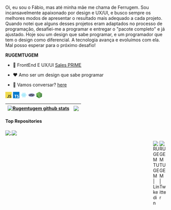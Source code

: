 Oi, eu sou o Fábio, mas até minha mãe me chama de Ferrugem.
Sou incansavelmente apaixonado por design e UX/UI, e busco sempre os melhores modos de apresentar o resultado mais adequado a cada projeto.
Quando notei que alguns desses projetos eram adaptados no processo de programação, desafiei-me a programar e entregar o "pacote completo" e já ajustado.
Hoje sou um design que sabe programar, e um programador que tem o design como diferencial.
A tecnologia avança e evoluímos com ela. 
Mal posso esperar para o próximo desafio!

**RUGEMTUGEM**

- 💼 FrontEnd E UX/UI [Sales PRIME](http://salesprime.com.br/)

- ❤️ Amo ser um design que sabe programar

- 💬 Vamos conversar? [here](https://github.com/rugemtugem/rugemtugem/issues)

<code><img height="20" alt="javascript" src="https://raw.githubusercontent.com/github/explore/80688e429a7d4ef2fca1e82350fe8e3517d3494d/topics/javascript/javascript.png"></code>
<code><img height="20" alt="typescript" src="https://raw.githubusercontent.com/github/explore/80688e429a7d4ef2fca1e82350fe8e3517d3494d/topics/typescript/typescript.png"></code>
<code><img height="20" alt="react" src="https://raw.githubusercontent.com/github/explore/80688e429a7d4ef2fca1e82350fe8e3517d3494d/topics/react/react.png"></code>
<code><img height="20" alt="graphql" src="https://raw.githubusercontent.com/github/explore/5c058a388828bb5fde0bcafd4bc867b5bb3f26f3/topics/php/php.png"></code>
<code><img height="20" alt="nodejs" src="https://raw.githubusercontent.com/github/explore/80688e429a7d4ef2fca1e82350fe8e3517d3494d/topics/nodejs/nodejs.png"></code>    


| <a href="https://github.com/rugemtugem/github-readme-stats"><img align="center" src="https://github-readme-stats.vercel.app/api?username=rugemtugem&show_icons=true&include_all_commits=true&theme=buefy&hide_border=true" alt="Rugemtugem github stats" /></a> | <a href="https://github.com/rugemtugem/github-readme-stats"><img align="center" src="https://github-readme-stats.vercel.app/api/top-langs/?username=rugemtugem&layout=compact&theme=buefy&hide_border=true" /></a> |
| ------------- | ------------- |

#### Top Repositories


<a href="https://github.com/rugemtugem/github-readme-stats">
  <img align="center" src="https://github-readme-stats.vercel.app/api/pin/?username=rugemtugem&repo=github-readme-stats&theme=buefy" />
</a>
<a href="https://github.com/rugemtugem/rugemtugem.github.io">
  <img align="center" src="https://github-readme-stats.vercel.app/api/pin/?username=anuraghazra&repo=rugemtugem.github.io&theme=buefy" />
</a>

<br />
<br />

<a href="https://twitter.com/rugemtugem">
  <img align="right" alt="RUGEMTUGEM | Twitter" width="21px" src="https://raw.githubusercontent.com/anuraghazra/anuraghazra/master/assets/twitter.svg" />
</a>
<a href="https://linkedin.com/in/rugemtugem">
  <img align="right" alt="RUGEMTUGEM | Linkedin" width="20px" src="https://avatars.githubusercontent.com/u/357098?s=200&v=4" />
</a>
